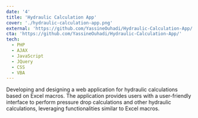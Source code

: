 ```yaml
---
date: '4'
title: 'Hydraulic Calculation App'
cover: './hydraulic-calculation-app.png'
external: 'https://github.com/YassineOuhadi/Hydraulic-Calculation-App/'
cta: 'https://github.com/YassineOuhadi/Hydraulic-Calculation-App/'
tech:
  - PHP
  - AJAX
  - JavaScript
  - JQuery
  - CSS
  - VBA
---
```


Developing and designing a web application for hydraulic calculations based on Excel macros. The application provides users with a user-friendly interface to perform pressure drop calculations and other hydraulic calculations, leveraging functionalities similar to Excel macros.
